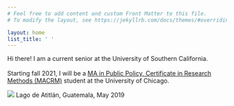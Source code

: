 ```yaml
---
# Feel free to add content and custom Front Matter to this file.
# To modify the layout, see https://jekyllrb.com/docs/themes/#overriding-theme-defaults

layout: home
list_title: ' '
---
```


Hi there! I am a current senior at the University of Southern California. <br> <br>
Starting fall 2021, I will be a <a href="https://harris.uchicago.edu/academics/degrees/ma-public-policy-certificate-research-methods-macrm/program-overview" target="_blank">MA in Public Policy, Certificate in Research Methods (MACRM)</a> student at the University of Chicago.

<div class="hero">
  	<img class="feature-img" src="{{ 'assets/lagoatitlan.jpg' | relative_url }}" />
  	Lago de Atitlán, Guatemala, May 2019
</div>
